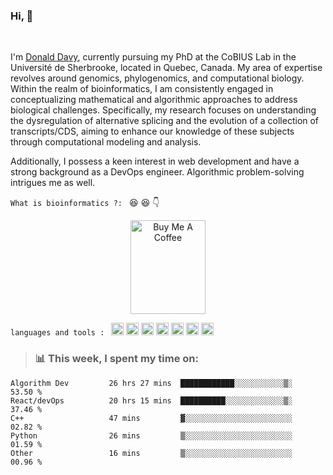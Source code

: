 ### Hi, 👋

<br />

I'm [Donald Davy](), currently pursuing my PhD at the CoBIUS Lab in the Université de Sherbrooke, located in Quebec, Canada. My area of expertise revolves around genomics, phylogenomics, and computational biology. Within the realm of bioinformatics, I am consistently engaged in conceptualizing mathematical and algorithmic approaches to address biological challenges. Specifically, my research focuses on understanding the dysregulation of alternative splicing and the evolution of a collection of transcripts/CDS, aiming to enhance our knowledge of these subjects through computational modeling and analysis.

Additionally, I possess a keen interest in web development and have a strong background as a DevOps engineer. Algorithmic problem-solving intrigues me as well.

```What is bioinformatics ?: ``` :laughing: :laughing:  :point_down:
<p align="center">
<img src="https://pbs.twimg.com/media/Ec5FRi2XgAUoND4.png" alt="Buy Me A Coffee" width='120' height='150' >
</p>

```languages and tools : ```
<code><img height="20" src="https://raw.githubusercontent.com/github/explore/80688e429a7d4ef2fca1e82350fe8e3517d3494d/topics/python/python.png"></code>
<code><img height="20" src="https://raw.githubusercontent.com/github/explore/80688e429a7d4ef2fca1e82350fe8e3517d3494d/topics/cpp/cpp.png"></code>
<code><img height="20" src="https://raw.githubusercontent.com/github/explore/80688e429a7d4ef2fca1e82350fe8e3517d3494d/topics/react/react.png"></code>
<code><img height="20" src="https://raw.githubusercontent.com/github/explore/80688e429a7d4ef2fca1e82350fe8e3517d3494d/topics/nodejs/nodejs.png"></code>
<code><img height="20" src="https://raw.githubusercontent.com/github/explore/80688e429a7d4ef2fca1e82350fe8e3517d3494d/topics/postgresql/postgresql.png"></code>
<code><img height="20" src="https://raw.githubusercontent.com/github/explore/80688e429a7d4ef2fca1e82350fe8e3517d3494d/topics/firebase/firebase.png"></code>
<code><img height="20" src="https://raw.githubusercontent.com/github/explore/80688e429a7d4ef2fca1e82350fe8e3517d3494d/topics/javascript/javascript.png"></code>

> ### 📊 **This week, I spent my time on:**
<!--START_SECTION:waka-->

```text
Algorithm Dev         26 hrs 27 mins  ████████████░░░░░░░░░░░▒░   53.50 %
React/devOps          20 hrs 15 mins  ██████████░░░░░░░░░░░░░▒░   37.46 %
C++                   47 mins         ▓░░░░░░░░░░░░░░░░░░░░░░░░   02.82 %
Python                26 mins         ▒░░░░░░░░░░░░░░░░░░░░░░░░   01.59 %
Other                 16 mins         ▒░░░░░░░░░░░░░░░░░░░░░░░░   00.96 %
```




<!--
**dondavy/dondavy** is a ✨ _special_ ✨ repository because its `README.md` (this file) appears on your GitHub profile.

Here are some ideas to get you started:

- 🔭 I’m currently working on ...
- 🌱 I’m currently learning ...
- 👯 I’m looking to collaborate on ...
- 🤔 I’m looking for help with ...
- 💬 Ask me about ...
- 📫 How to reach me: ...
- 😄 Pronouns: ...
- ⚡ Fun fact: ...
-->
